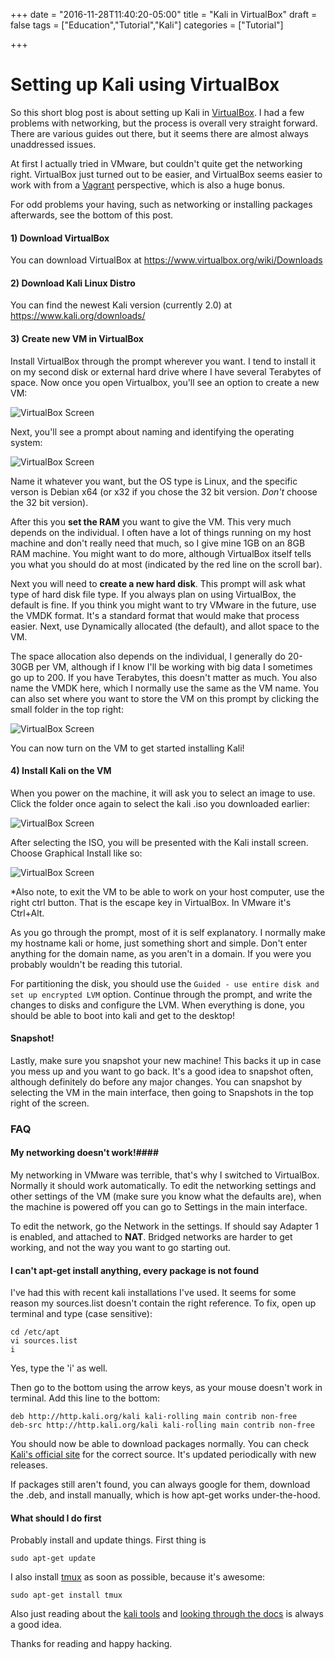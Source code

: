 +++
date = "2016-11-28T11:40:20-05:00"
title = "Kali in VirtualBox"
draft = false
tags = ["Education","Tutorial","Kali"]
categories = ["Tutorial"]

+++

# Setting up Kali using VirtualBox

So this short blog post is about setting up Kali in [VirtualBox](https://www.virtualbox.org/wiki/Downloads). I had a few problems with networking, but the process is overall very straight forward. There are various guides out there, but it seems there are almost always unaddressed issues.

At first I actually tried in VMware, but couldn't quite get the networking right. VirtualBox just turned out to be easier, and VirtualBox seems easier to work with from a [Vagrant](https://www.vagrantup.com/) perspective, which is also a huge bonus.

For odd problems your having, such as networking or installing packages afterwards, see the bottom of this post.

#### 1) Download VirtualBox ####

You can download VirtualBox at https://www.virtualbox.org/wiki/Downloads

#### 2) Download Kali Linux Distro ####

You can find the newest Kali version (currently 2.0) at https://www.kali.org/downloads/

#### 3) Create new VM in VirtualBox ####

Install VirtualBox through the prompt wherever you want. I tend to install it on my second disk or external hard drive where I have several Terabytes of space. Now once you open Virtualbox, you'll see an option to create a new VM:

![VirtualBox Screen](http://gooddebate.org/images/VBpic1.PNG)

Next, you'll see a prompt about naming and identifying the operating system:

![VirtualBox Screen](http://gooddebate.org/images/VBpic2.PNG)

Name it whatever you want, but the OS type is Linux, and the specific verson is Debian x64 (or x32 if you chose the 32 bit version. *Don't* choose the 32 bit version).

After this you **set the RAM** you want to give the VM. This very much depends on the individual. I often have a lot of things running on my host machine and don't really need that much, so I give mine 1GB on an 8GB RAM machine. You might want to do more, although VirtualBox itself tells you what you should do at most (indicated by the red line on the scroll bar).

Next you will need to **create a new hard disk**. This prompt will ask what type of hard disk file type. If you always plan on using VirtualBox, the default is fine. If you think you might want to try VMware in the future, use the VMDK format. It's a standard format that would make that process easier. Next, use Dynamically allocated (the default), and allot space to the VM. 

The space allocation also depends on the individual, I generally do 20-30GB per VM, although if I know I'll be working with big data I sometimes go up to 200. If you have Terabytes, this doesn't matter as much. You also name the VMDK here, which I normally use the same as the VM name. You can also set where you want to store the VM on this prompt by clicking the small folder in the top right:

![VirtualBox Screen](http://gooddebate.org/images/VBpic3.PNG)

You can now turn on the VM to get started installing Kali!

#### 4) Install Kali on the VM ####

When you power on the machine, it will ask you to select an image to use. Click the folder once again to select the kali .iso you downloaded earlier:

![VirtualBox Screen](http://gooddebate.org/images/VBpic4.PNG)

After selecting the ISO, you will be presented with the Kali install screen. Choose Graphical Install like so:

![VirtualBox Screen](http://gooddebate.org/images/VBpic5.PNG)

*Also note, to exit the VM to be able to work on your host computer, use the right ctrl button. That is the escape key in VirtualBox. In VMware it's Ctrl+Alt.

As you go through the prompt, most of it is self explanatory. I normally make my hostname kali or home, just something short and simple. Don't enter anything for the domain name, as you aren't in a domain. If you were you probably wouldn't be reading this tutorial.

For partitioning the disk, you should use the `Guided - use entire disk and set up encrypted LVM` option. Continue through the prompt, and write the changes to disks and configure the LVM. When everything is done, you should be able to boot into kali and get to the desktop!

#### Snapshot! ####

Lastly, make sure you snapshot your new machine! This backs it up in case you mess up and you want to go back. It's a good idea to snapshot often, although definitely do before any major changes. You can snapshot by selecting the VM in the main interface, then going to Snapshots in the top right of the screen.

### FAQ ###

#### My networking doesn't work!####

My networking in VMware was terrible, that's why I switched to VirtualBox. Normally it should work automatically. To edit the networking settings and other settings of the VM (make sure you know what the defaults are), when the machine is powered off you can go to  Settings in the main interface.

To edit the network, go the Network in the settings. If should say Adapter 1 is enabled, and attached to **NAT**. Bridged networks are harder to get working, and not the way you want to go starting out.

#### I can't apt-get install anything, every package is not found ####

I've had this with recent kali installations I've used. It seems for some reason my sources.list doesn't contain the right reference. To fix, open up terminal and type (case sensitive):

```shell
cd /etc/apt
vi sources.list
i
```

Yes, type the 'i' as well.

Then go to the bottom using the arrow keys, as your mouse doesn't work in terminal. Add this line to the bottom:

```shell
deb http://http.kali.org/kali kali-rolling main contrib non-free
deb-src http://http.kali.org/kali kali-rolling main contrib non-free
```

You should now be able to download packages normally. You can check [Kali's official site](http://docs.kali.org/general-use/kali-linux-sources-list-repositories) for the correct source. It's updated periodically with new releases.

If packages still aren't found, you can always google for them, download the .deb, and install manually, which is how apt-get works under-the-hood.

#### What should I do first ####

Probably install and update things. First thing is 

```shell
sudo apt-get update
```

I also install [tmux](https://tmux.github.io/) as soon as possible, because it's awesome:

```shell
sudo apt-get install tmux
```

Also just reading about the [kali tools](http://tools.kali.org/) and [looking through the docs](http://docs.kali.org/) is always a good idea.



Thanks for reading and happy hacking.